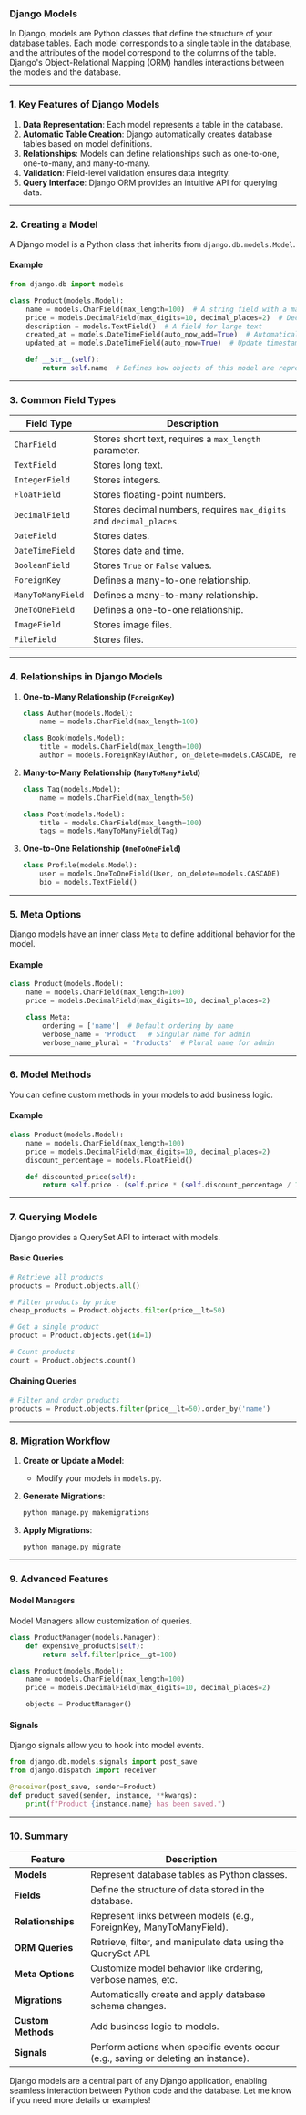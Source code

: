 ### **Django Models**

In Django, models are Python classes that define the structure of your database tables. Each model corresponds to a single table in the database, and the attributes of the model correspond to the columns of the table. Django's Object-Relational Mapping (ORM) handles interactions between the models and the database.

---

### **1. Key Features of Django Models**

1. **Data Representation**: Each model represents a table in the database.
2. **Automatic Table Creation**: Django automatically creates database tables based on model definitions.
3. **Relationships**: Models can define relationships such as one-to-one, one-to-many, and many-to-many.
4. **Validation**: Field-level validation ensures data integrity.
5. **Query Interface**: Django ORM provides an intuitive API for querying data.

---

### **2. Creating a Model**

A Django model is a Python class that inherits from `django.db.models.Model`.

#### **Example**
```python
from django.db import models

class Product(models.Model):
    name = models.CharField(max_length=100)  # A string field with a max length of 100
    price = models.DecimalField(max_digits=10, decimal_places=2)  # Decimal field for monetary values
    description = models.TextField()  # A field for large text
    created_at = models.DateTimeField(auto_now_add=True)  # Automatically set to the current date and time
    updated_at = models.DateTimeField(auto_now=True)  # Update timestamp whenever the record is saved

    def __str__(self):
        return self.name  # Defines how objects of this model are represented as strings
```

---

### **3. Common Field Types**

| **Field Type**          | **Description**                                                                                     |
|-------------------------|---------------------------------------------------------------------------------------------------|
| `CharField`             | Stores short text, requires a `max_length` parameter.                                             |
| `TextField`             | Stores long text.                                                                                 |
| `IntegerField`          | Stores integers.                                                                                  |
| `FloatField`            | Stores floating-point numbers.                                                                    |
| `DecimalField`          | Stores decimal numbers, requires `max_digits` and `decimal_places`.                               |
| `DateField`             | Stores dates.                                                                                     |
| `DateTimeField`         | Stores date and time.                                                                              |
| `BooleanField`          | Stores `True` or `False` values.                                                                  |
| `ForeignKey`            | Defines a many-to-one relationship.                                                               |
| `ManyToManyField`       | Defines a many-to-many relationship.                                                              |
| `OneToOneField`         | Defines a one-to-one relationship.                                                                |
| `ImageField`            | Stores image files.                                                                               |
| `FileField`             | Stores files.                                                                                     |

---

### **4. Relationships in Django Models**

1. **One-to-Many Relationship (`ForeignKey`)**
   ```python
   class Author(models.Model):
       name = models.CharField(max_length=100)

   class Book(models.Model):
       title = models.CharField(max_length=100)
       author = models.ForeignKey(Author, on_delete=models.CASCADE, related_name="books")
   ```

2. **Many-to-Many Relationship (`ManyToManyField`)**
   ```python
   class Tag(models.Model):
       name = models.CharField(max_length=50)

   class Post(models.Model):
       title = models.CharField(max_length=100)
       tags = models.ManyToManyField(Tag)
   ```

3. **One-to-One Relationship (`OneToOneField`)**
   ```python
   class Profile(models.Model):
       user = models.OneToOneField(User, on_delete=models.CASCADE)
       bio = models.TextField()
   ```

---

### **5. Meta Options**

Django models have an inner class `Meta` to define additional behavior for the model.

#### **Example**
```python
class Product(models.Model):
    name = models.CharField(max_length=100)
    price = models.DecimalField(max_digits=10, decimal_places=2)

    class Meta:
        ordering = ['name']  # Default ordering by name
        verbose_name = 'Product'  # Singular name for admin
        verbose_name_plural = 'Products'  # Plural name for admin
```

---

### **6. Model Methods**

You can define custom methods in your models to add business logic.

#### **Example**
```python
class Product(models.Model):
    name = models.CharField(max_length=100)
    price = models.DecimalField(max_digits=10, decimal_places=2)
    discount_percentage = models.FloatField()

    def discounted_price(self):
        return self.price - (self.price * (self.discount_percentage / 100))
```

---

### **7. Querying Models**

Django provides a QuerySet API to interact with models.

#### **Basic Queries**
```python
# Retrieve all products
products = Product.objects.all()

# Filter products by price
cheap_products = Product.objects.filter(price__lt=50)

# Get a single product
product = Product.objects.get(id=1)

# Count products
count = Product.objects.count()
```

#### **Chaining Queries**
```python
# Filter and order products
products = Product.objects.filter(price__lt=50).order_by('name')
```

---

### **8. Migration Workflow**

1. **Create or Update a Model**:
   - Modify your models in `models.py`.

2. **Generate Migrations**:
   ```bash
   python manage.py makemigrations
   ```

3. **Apply Migrations**:
   ```bash
   python manage.py migrate
   ```

---

### **9. Advanced Features**

#### **Model Managers**
Model Managers allow customization of queries.
```python
class ProductManager(models.Manager):
    def expensive_products(self):
        return self.filter(price__gt=100)

class Product(models.Model):
    name = models.CharField(max_length=100)
    price = models.DecimalField(max_digits=10, decimal_places=2)

    objects = ProductManager()
```

#### **Signals**
Django signals allow you to hook into model events.
```python
from django.db.models.signals import post_save
from django.dispatch import receiver

@receiver(post_save, sender=Product)
def product_saved(sender, instance, **kwargs):
    print(f"Product {instance.name} has been saved.")
```

---

### **10. Summary**

| **Feature**            | **Description**                                                                                            |
|-------------------------|------------------------------------------------------------------------------------------------------------|
| **Models**              | Represent database tables as Python classes.                                                              |
| **Fields**              | Define the structure of data stored in the database.                                                      |
| **Relationships**       | Represent links between models (e.g., ForeignKey, ManyToManyField).                                       |
| **ORM Queries**         | Retrieve, filter, and manipulate data using the QuerySet API.                                             |
| **Meta Options**        | Customize model behavior like ordering, verbose names, etc.                                               |
| **Migrations**          | Automatically create and apply database schema changes.                                                   |
| **Custom Methods**      | Add business logic to models.                                                                             |
| **Signals**             | Perform actions when specific events occur (e.g., saving or deleting an instance).                        |

Django models are a central part of any Django application, enabling seamless interaction between Python code and the database. Let me know if you need more details or examples!
<!-- @import "[TOC]" {cmd="toc" depthFrom=1 depthTo=6 orderedList=false} -->

